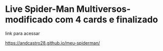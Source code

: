 # Live Spider-Man Multiversos- modificado com 4 cards e finalizado 

link para acessar

https://andcastro28.github.io/meu-spiderman/

